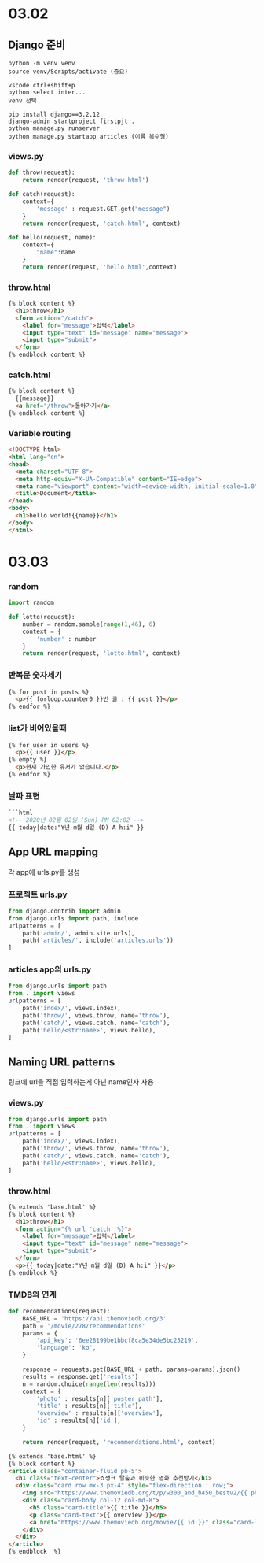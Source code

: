 # 03.02
## Django 준비
```
python -m venv venv
source venv/Scripts/activate (중요)

vscode ctrl+shift+p
python select inter...
venv 선택

pip install django==3.2.12
django-admin startproject firstpjt .
python manage.py runserver
python manage.py startapp articles (이름 복수형)
```
### views.py
```py
def throw(request):
    return render(request, 'throw.html')

def catch(request):
    context={
        'message' : request.GET.get("message")
    }
    return render(request, 'catch.html', context)

def hello(request, name):
    context={
        "name":name
    }
    return render(request, 'hello.html',context)
```
### throw.html
```html
{% block content %}
  <h1>throw</h1>
  <form action="/catch">
    <label for="message">입력</label>
    <input type="text" id="message" name="message">
    <input type="submit">
  </form>
{% endblock content %}
```
### catch.html
```html
{% block content %}
  {{message}}
  <a href="/throw">돌아가기</a>
{% endblock content %}
```
### Variable routing
```html
<!DOCTYPE html>
<html lang="en">
<head>
  <meta charset="UTF-8">
  <meta http-equiv="X-UA-Compatible" content="IE=edge">
  <meta name="viewport" content="width=device-width, initial-scale=1.0">
  <title>Document</title>
</head>
<body>
  <h1>hello world!{{name}}</h1>
</body>
</html>
``` 
# 03.03
### random
```py
import random

def lotto(request):
    number = random.sample(range(1,46), 6)
    context = {
        'number' : number
    }
    return render(request, 'lotto.html', context)
```
### 반복문 숫자세기
```html
{% for post in posts %}
  <p>{{ forloop.counter0 }}번 글 : {{ post }}</p>
{% endfor %}
```
### list가 비어있을때
```html
{% for user in users %}
  <p>{{ user }}</p>
{% empty %}
  <p>현재 가입한 유저가 없습니다.</p>
{% endfor %}
```
### 날짜 표현
```html
```html
<!-- 2020년 02월 02일 (Sun) PM 02:02 -->
{{ today|date:"Y년 m월 d일 (D) A h:i" }}
```
## App URL mapping
각 app에 urls.py를 생성
### 프로젝트 urls.py
```py
from django.contrib import admin
from django.urls import path, include
urlpatterns = [
    path('admin/', admin.site.urls),
    path('articles/', include('articles.urls'))
]
```
### articles app의 urls.py
```py
from django.urls import path
from . import views
urlpatterns = [
    path('index/', views.index),
    path('throw/', views.throw, name='throw'),
    path('catch/', views.catch, name='catch'),
    path('hello/<str:name>', views.hello),
]
```
## Naming URL patterns
링크에 url을 직접 입력하는게 아닌 name인자 사용
### views.py
```py
from django.urls import path
from . import views
urlpatterns = [
    path('index/', views.index),
    path('throw/', views.throw, name='throw'),
    path('catch/', views.catch, name='catch'),
    path('hello/<str:name>', views.hello),
]
```
### throw.html
```html
{% extends 'base.html' %}
{% block content %}
  <h1>throw</h1>
  <form action="{% url 'catch' %}">
    <label for="message">입력</label>
    <input type="text" id="message" name="message">
    <input type="submit">
  </form>
  <p>{{ today|date:"Y년 m월 d일 (D) A h:i" }}</p>
{% endblock %}
```
### TMDB와 연계
```py
def recommendations(request):
    BASE_URL = 'https://api.themoviedb.org/3'
    path = '/movie/278/recommendations'
    params = {
        'api_key': '6ee28199be1bbcf8ca5e34de5bc25219',
        'language': 'ko',
    }

    response = requests.get(BASE_URL + path, params=params).json()
    results = response.get('results')
    n = random.choice(range(len(results)))
    context = {
        'photo' : results[n]['poster_path'],
        'title' : results[n]['title'],
        'overview' : results[n]['overview'],
        'id' : results[n]['id'],
    }

    return render(request, 'recommendations.html', context)
```
```html
{% extends 'base.html' %}
{% block content %}
<article class="container-fluid pb-5">
  <h1 class="text-center">쇼생크 탈출과 비슷한 영화 추천받기</h1>
  <div class="card row mx-3 px-4" style="flex-direction : row;">
    <img src="https://www.themoviedb.org/t/p/w300_and_h450_bestv2/{{ photo }}" class="col-12 col-md-3" alt="...">
    <div class="card-body col-12 col-md-8">
      <h5 class="card-title">{{ title }}</h5>
      <p class="card-text">{{ overview }}</p>
      <a href="https://www.themoviedb.org/movie/{{ id }}" class="card-link bg-primary text-decoration-none text-light btn">상세정보</a>
    </div>
  </div>
</article>
{% endblock  %}
```